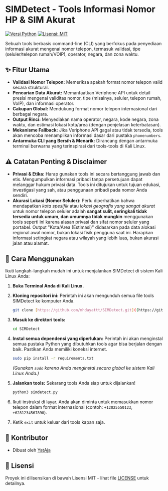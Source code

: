 # SIMDetect - Tools Informasi Nomor HP & SIM Akurat

[![Versi Python](https://img.shields.io/badge/python-3.x-blue.svg)](https://www.python.org/downloads/)
[![Lisensi: MIT](https://img.shields.io/badge/License-MIT-yellow.svg)](https://opensource.org/licenses/MIT)

Sebuah tools berbasis command-line (CLI) yang berfokus pada penyediaan informasi akurat mengenai nomor telepon, termasuk validasi, tipe (seluler/telepon rumah/VOIP), operator, negara, dan zona waktu.

## ✨ Fitur Utama

-   **Validasi Nomor Telepon:** Memeriksa apakah format nomor telepon valid secara struktural.
-   **Pencarian Data Akurat:** Memanfaatkan Veriphone API untuk detail presisi mengenai validitas nomor, tipe (misalnya, seluler, telepon rumah, VoIP), dan informasi operator.
-   **Cakupan Global:** Mendukung format nomor telepon internasional dari berbagai negara.
-   **Output Rinci:** Menyediakan nama operator, negara, kode negara, zona waktu, dan estimasi lokasi kota/area (dengan penjelasan keterbatasan).
-   **Mekanisme Fallback:** Jika Veriphone API gagal atau tidak tersedia, tools akan mencoba menampilkan informasi dasar dari pustaka `phonenumbers`.
-   **Antarmuka CLI yang Bersih & Menarik:** Dirancang dengan antarmuka terminal berwarna yang terinspirasi dari tools-tools di Kali Linux.

## ⚠️ Catatan Penting & Disclaimer

* **Privasi & Etika:** Harap gunakan tools ini secara bertanggung jawab dan etis. Mengumpulkan informasi pribadi tanpa persetujuan dapat melanggar hukum privasi data. Tools ini ditujukan untuk tujuan edukasi, investigasi yang sah, atau penggunaan pribadi pada nomor Anda sendiri.
* **Akurasi Lokasi (Nomor Seluler):** Perlu diperhatikan bahwa mendapatkan *kota spesifik* atau *lokasi geografis yang sangat akurat* untuk nomor telepon seluler adalah **sangat sulit, seringkali tidak tersedia untuk umum, dan umumnya tidak mungkin** menggunakan tools seperti ini karena alasan privasi dan sifat nomor seluler yang portabel. Output "Kota/Area (Estimasi)" didasarkan pada data alokasi regional awal nomor, bukan lokasi fisik pengguna saat ini. Harapkan informasi setingkat negara atau wilayah yang lebih luas, bukan akurasi jalan atau alamat.

## 🚀 Cara Menggunakan

Ikuti langkah-langkah mudah ini untuk menjalankan SIMDetect di sistem Kali Linux Anda:

1.  **Buka Terminal Anda di Kali Linux.**

2.  **Kloning repositori ini:**
    Perintah ini akan mengunduh semua file tools SIMDetect ke komputer Anda.
    ```bash
    git clone [https://github.com/mhdayattt/SIMDetect.git]((https://github.com/mhdayattt/SimDetect.git))
    ```

3.  **Masuk ke direktori tools:**
    ```bash
    cd SIMDetect
    ```

4.  **Instal semua dependensi yang diperlukan:**
    Perintah ini akan menginstal semua pustaka Python yang dibutuhkan tools agar bisa berjalan dengan baik. Pastikan Anda memiliki koneksi internet.
    ```bash
    sudo pip install -r requirements.txt
    ```
    *(Gunakan `sudo` karena Anda menginstal secara global ke sistem Kali Linux Anda.)*

5.  **Jalankan tools:**
    Sekarang tools Anda siap untuk dijalankan!
    ```bash
    python3 simdetect.py
    ```

6.  Ikuti instruksi di layar. Anda akan diminta untuk memasukkan nomor telepon dalam format internasional (contoh: `+12025550123`, `+6281234567890`).
7.  Ketik `exit` untuk keluar dari tools kapan saja.

## 🙏 Kontributor

* Dibuat oleh [YatAja](https://github.com/mhdayattt)

## 📄 Lisensi

Proyek ini dilisensikan di bawah Lisensi MIT - lihat file [LICENSE](LICENSE) untuk detailnya.
